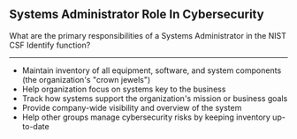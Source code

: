 ## Systems Administrator Role In Cybersecurity

What are the primary responsibilities of a Systems Administrator in the NIST CSF Identify function?

---

- Maintain inventory of all equipment, software, and system components (the organization's "crown jewels")
- Help organization focus on systems key to the business
- Track how systems support the organization's mission or business goals
- Provide company-wide visibility and overview of the system
- Help other groups manage cybersecurity risks by keeping inventory up-to-date

